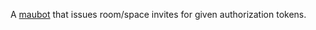 A [maubot](https://github.com/maubot/maubot) that issues room/space invites for given authorization tokens.
